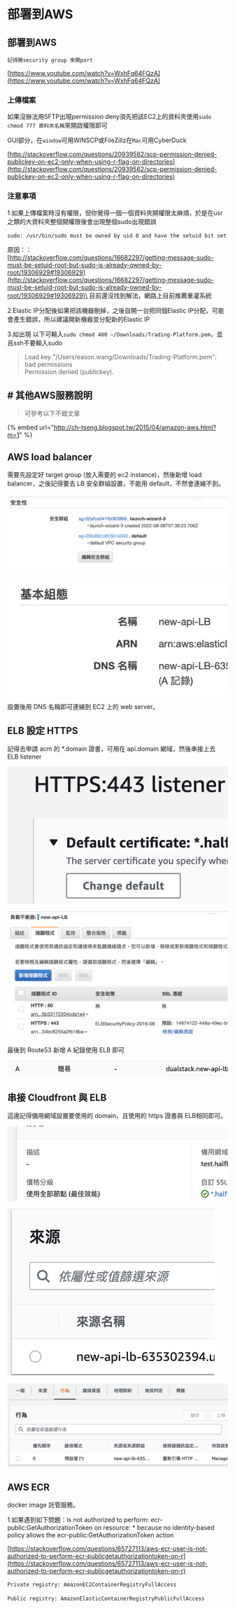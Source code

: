 # 部署到AWS

## 部署到AWS

```
記得開security group 來開port
```

[https://www.youtube.com/watch?v=WxhFq64FQzA](https://www.youtube.com/watch?v=WxhFq64FQzA)

### 上傳檔案

如果沒辦法用SFTP出現permission deny須先把該EC2上的資料夾使用`sudo chmod 777 資料夾名稱`來開啟權限即可

GUI部分，在`window`可用WINSCP或FileZillz在`Mac`可用CyberDuck

[http://stackoverflow.com/questions/20939562/scp-permission-denied-publickey-on-ec2-only-when-using-r-flag-on-directories](http://stackoverflow.com/questions/20939562/scp-permission-denied-publickey-on-ec2-only-when-using-r-flag-on-directories)

### 注意事項

1.如果上傳檔案時沒有權限，但你覺得一個一個資料夾開權限太麻煩，於是在usr之類的大資料夾整個開權限後會出現整個sudo出現錯誤

```
sudo: /usr/bin/sudo must be owned by uid 0 and have the setuid bit set
```

原因：：\
[http://stackoverflow.com/questions/16682297/getting-message-sudo-must-be-setuid-root-but-sudo-is-already-owned-by-root/19306929#19306929](http://stackoverflow.com/questions/16682297/getting-message-sudo-must-be-setuid-root-but-sudo-is-already-owned-by-root/19306929#19306929)\
目前還沒找到解法，網路上目前推薦重灌系統

2.Elastic IP分配後如果把該機器刪掉，之後自開一台把同個Elastic IP分配，可能會產生錯誤，所以建議開新機器並分配新的Elastic IP

3.如出現 以下可輸入`sudo chmod 400 ~/Downloads/Trading-Platform.pem`，並且ssh不要輸入sudo

> Load key "/Users/eason.wang/Downloads/Trading-Platform.pem": bad permissions\
> Permission denied (publickey).

## # 其他AWS服務說明

> 可參考以下不錯文章

{% embed url="http://ch-tseng.blogspot.tw/2015/04/amazon-aws.html?m=1" %}

## AWS load balancer

需要先設定好 target group (放入需要的 ec2 instance)，然後新增 load balancer，之後記得要去 LB 安全群組設置，不能用 default，不然會連線不到。

<img src=".gitbook/assets/截圖 2022-08-08 下午7.46.32.png" alt="" data-size="original">

![](<.gitbook/assets/截圖 2022-08-08 下午7.48.27.png>)

設置後用 DNS 名稱即可連線到 EC2 上的 web server。

## ELB 設定 HTTPS

記得去申請 acm 的 \*.domain 證書，可用在 api.domain 網域，然後串接上去 ELB listener&#x20;

![](<.gitbook/assets/截圖 2022-08-09 上午9.44.24.png>)

![](<.gitbook/assets/截圖 2022-08-09 上午9.43.47.png>)

最後到 Route53 新增 A 紀錄使用 ELB 即可

![](<.gitbook/assets/截圖 2022-08-09 上午9.44.03.png>)

## 串接 Cloudfront 與 ELB

這邊記得備用網域設置要使用的 domain，且使用的 https 證書與 ELB相同即可。

![](<.gitbook/assets/截圖 2022-08-09 上午10.35.10.png>)

<img src=".gitbook/assets/截圖 2022-08-09 上午10.36.48.png" alt="" data-size="original">

![](<.gitbook/assets/截圖 2022-08-09 上午10.36.43.png>)

## AWS ECR

docker image 託管服務。

1.如果遇到如下問題：is not  authorized to perform: ecr-public:GetAuthorizationToken on resource: \* because no identity-based policy allows the ecr-public:GetAuthorizationToken action

[https://stackoverflow.com/questions/65727113/aws-ecr-user-is-not-authorized-to-perform-ecr-publicgetauthorizationtoken-on-r](https://stackoverflow.com/questions/65727113/aws-ecr-user-is-not-authorized-to-perform-ecr-publicgetauthorizationtoken-on-r)

```
Private registry: AmazonEC2ContainerRegistryFullAccess

Public registry: AmazonElasticContainerRegistryPublicFullAccess
```

